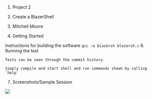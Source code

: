 1. Project 2

2. Create a BlazerShell

3. Mitchell Moore

4. Getting Started

Instructions for building the software
```gcc -o blazersh blazersh.c```
6. Running the test
	
	Tests can be seen through the commit history.
	
	Simply compile and start shell and run commands shown by calling `help`
7. Screenshots/Sample Session

![](example.png)
